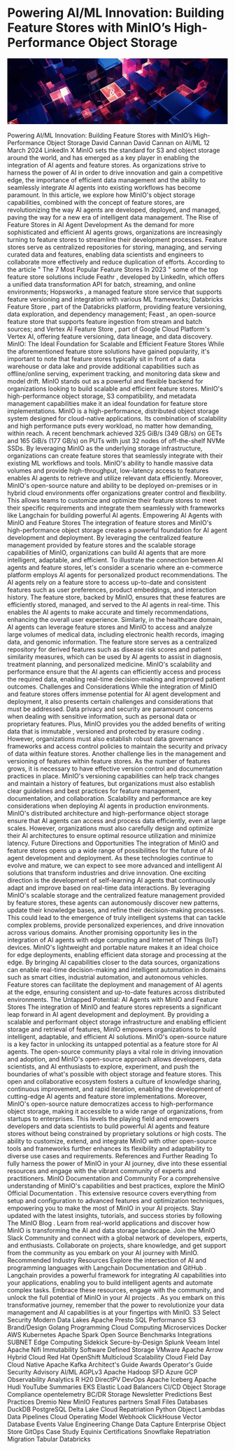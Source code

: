 # Powering AI/ML Innovation: Building Feature Stores with MinIO’s High-Performance Object Storage

![Header Image](/articles/images/Powering_AI_ML_Innovation__Building_Feature_Stores_with_MinIO_s_High-Performance_Object_Storage.jpg)

Powering AI/ML Innovation: Building Feature Stores with MinIO’s High-Performance Object Storage
David Cannan
David Cannan
on
AI/ML
12 March 2024
LinkedIn
X
MinIO sets the standard for S3 and object storage around the world, and has emerged as a key player in enabling the integration of AI agents and feature stores. As organizations strive to harness the power of AI in order to drive innovation and gain a competitive edge, the importance of efficient data management and the ability to seamlessly integrate AI agents into existing workflows has become paramount. In this article, we explore how MinIO's object storage capabilities, combined with the concept of feature stores, are revolutionizing the way AI agents are developed, deployed, and managed, paving the way for a new era of intelligent data management.
The Rise of Feature Stores in AI Agent Development
As the demand for more sophisticated and efficient AI agents grows, organizations are increasingly turning to feature stores to streamline their development processes. Feature stores serve as centralized repositories for storing, managing, and serving curated data and features, enabling data scientists and engineers to collaborate more effectively and reduce duplication of efforts.
According to the article "
The 7 Most Popular Feature Stores In 2023
" some of the top feature store solutions include
Feathr
, developed by LinkedIn, which offers a unified data transformation API for batch, streaming, and online environments;
Hopsworks
, a managed feature store service that supports feature versioning and integration with various ML frameworks;
Databricks Feature Store
, part of the Databricks platform, providing feature versioning, data exploration, and dependency management;
Feast
, an open-source feature store that supports feature ingestion from stream and batch sources; and
Vertex AI Feature Store
, part of Google Cloud Platform's Vertex AI, offering feature versioning, data lineage, and data discovery.
MinIO: The Ideal Foundation for Scalable and Efficient Feature Stores
While the aforementioned feature store solutions have gained popularity, it's important to note that feature stores typically sit in front of a data warehouse or data lake and provide additional capabilities such as offline/online serving, experiment tracking, and monitoring data skew and model drift. MinIO stands out as a powerful and flexible backend for organizations looking to build scalable and efficient feature stores. MinIO's high-performance object storage, S3 compatibility, and metadata management capabilities make it an ideal foundation for feature store implementations.
MinIO is a high-performance, distributed object storage system designed for cloud-native applications. Its combination of scalability and high performance puts every workload, no matter how demanding, within reach. A
recent benchmark
achieved 325 GiB/s (349 GB/s) on GETs and 165 GiB/s (177 GB/s) on PUTs with just 32 nodes of off-the-shelf NVMe SSDs. By leveraging MinIO as the underlying storage infrastructure, organizations can create feature stores that seamlessly integrate with their existing ML workflows and tools. MinIO's ability to handle massive data volumes and provide high-throughput, low-latency access to features enables AI agents to retrieve and utilize relevant data efficiently.
Moreover, MinIO's open-source nature and ability to be deployed on-premises or in hybrid cloud environments offer organizations greater control and flexibility. This allows teams to customize and optimize their feature stores to meet their specific requirements and integrate them seamlessly with frameworks like Langchain for building powerful AI agents.
Empowering AI Agents with MinIO and Feature Stores
The integration of feature stores and MinIO's high-performance object storage creates a powerful foundation for AI agent development and deployment. By leveraging the centralized feature management provided by feature stores and the scalable storage capabilities of MinIO, organizations can build AI agents that are more intelligent, adaptable, and efficient.
To illustrate the connection between AI agents and feature stores, let's consider a scenario where an e-commerce platform employs AI agents for personalized product recommendations. The AI agents rely on a feature store to access up-to-date and consistent features such as user preferences, product embeddings, and interaction history. The feature store, backed by MinIO, ensures that these features are efficiently stored, managed, and served to the AI agents in real-time. This enables the AI agents to make accurate and timely recommendations, enhancing the overall user experience.
Similarly, in the healthcare domain, AI agents can leverage feature stores and MinIO to access and analyze large volumes of medical data, including electronic health records, imaging data, and genomic information. The feature store serves as a centralized repository for derived features such as disease risk scores and patient similarity measures, which can be used by AI agents to assist in diagnosis, treatment planning, and personalized medicine. MinIO's scalability and performance ensure that the AI agents can efficiently access and process the required data, enabling real-time decision-making and improved patient outcomes.
Challenges and Considerations
While the integration of MinIO and feature stores offers immense potential for AI agent development and deployment, it also presents certain challenges and considerations that must be addressed.
Data privacy and security are paramount concerns when dealing with sensitive information, such as personal data or proprietary features. Plus, MinIO provides you the added benefits of writing data that is
immutable
,
versioned
and protected by
erasure coding
. However, organizations must also establish robust data governance frameworks and access control policies to maintain the security and privacy of data within feature stores.
Another challenge lies in the management and versioning of features within feature stores. As the number of features grows, it is necessary to have effective version control and documentation practices in place. MinIO's
versioning
capabilities can help track changes and maintain a history of features, but organizations must also establish clear guidelines and best practices for feature management, documentation, and collaboration.
Scalability and performance
are key considerations when deploying AI agents in production environments. MinIO's distributed architecture and high-performance object storage ensure that AI agents can access and process data efficiently, even at large scales. However, organizations must also carefully design and optimize their AI architectures to ensure optimal resource utilization and minimize latency.
Future Directions and Opportunities
The integration of MinIO and feature stores opens up a wide range of possibilities for the future of AI agent development and deployment. As these technologies continue to evolve and mature, we can expect to see more advanced and intelligent AI solutions that transform industries and drive innovation.
One exciting direction is the development of self-learning AI agents that continuously adapt and improve based on real-time data interactions. By leveraging MinIO's scalable storage and the centralized feature management provided by feature stores, these agents can autonomously discover new patterns, update their knowledge bases, and refine their decision-making processes. This could lead to the emergence of truly intelligent systems that can tackle complex problems, provide personalized experiences, and drive innovation across various domains.
Another promising opportunity lies in the integration of AI agents with edge computing and
Internet of Things
(IoT) devices. MinIO's lightweight and portable nature makes it an ideal choice for edge deployments, enabling efficient data storage and processing at the edge. By bringing AI capabilities closer to the data sources, organizations can enable real-time decision-making and intelligent automation in domains such as smart cities, industrial automation, and autonomous vehicles. Feature stores can facilitate the deployment and management of AI agents at the edge, ensuring consistent and up-to-date features across distributed environments.
The Untapped Potential: AI Agents with MinIO and Feature Stores
The integration of MinIO and feature stores represents a significant leap forward in AI agent development and deployment. By providing a scalable and performant object storage infrastructure and enabling efficient storage and retrieval of features, MinIO empowers organizations to build intelligent, adaptable, and efficient AI solutions.
MinIO's open-source nature is a key factor in unlocking its untapped potential as a feature store for AI agents. The open-source community plays a vital role in driving innovation and adoption, and MinIO's open-source approach allows developers, data scientists, and AI enthusiasts to explore, experiment, and push the boundaries of what's possible with object storage and feature stores. This open and collaborative ecosystem fosters a culture of knowledge sharing, continuous improvement, and rapid iteration, enabling the development of cutting-edge AI agents and feature store implementations.
Moreover, MinIO's open-source nature democratizes access to high-performance object storage, making it accessible to a wide range of organizations, from startups to enterprises. This levels the playing field and empowers developers and data scientists to build powerful AI agents and feature stores without being constrained by proprietary solutions or high costs. The ability to customize, extend, and integrate MinIO with other open-source tools and frameworks further enhances its flexibility and adaptability to diverse use cases and requirements.
References and Further Reading
To fully harness the power of MinIO in your AI journey, dive into these essential resources and engage with the vibrant community of experts and practitioners.
MinIO Documentation and Community
For a comprehensive understanding of MinIO's capabilities and best practices, explore the
MinIO Official Documentation
. This extensive resource covers everything from setup and configuration to advanced features and optimization techniques, empowering you to make the most of MinIO in your AI projects.
Stay updated with the latest insights, tutorials, and success stories by following
The MinIO Blog
. Learn from real-world applications and discover how MinIO is transforming the AI and data storage landscape.
Join the
MinIO Slack Community
and connect with a global network of developers, experts, and enthusiasts. Collaborate on projects, share knowledge, and get support from the community as you embark on your AI journey with MinIO.
Recommended Industry Resources
Explore the intersection of AI and programming languages with
Langchain Documentation
and
GitHub
. Langchain provides a powerful framework for integrating AI capabilities into your applications, enabling you to build intelligent agents and automate complex tasks.
Embrace these resources, engage with the community, and unlock the full potential of MinIO in your
AI projects
. As you embark on this transformative journey, remember that the power to revolutionize your data management and AI capabilities is at your fingertips with MinIO.
S3 Select
Security
Modern Data Lakes
Apache Presto
SQL
Performance
S3
Brand/Design
Golang
Programming
Cloud Computing
Microservices
Docker
AWS
Kubernetes
Apache Spark
Open Source
Benchmarks
Integrations
SUBNET
Edge Computing
Sidekick
Secure-by-Design
Splunk
Veeam
Intel
Apache Nifi
Immutability
Software Defined Storage
VMware
Apache Arrow
Hybrid Cloud
Red Hat OpenShift
Multicloud
Scalability
Cloud Field Day
Cloud Native
Apache Kafka
Architect's Guide
Awards
Operator's Guide
Security Advisory
AI/ML
AGPLv3
Apache Hadoop
SFD
Azure
GCP
Observability
Analytics
R
H20
DirectPV
DevOps
Apache Iceberg
Apache Hudi
YouTube Summaries
EKS
Elastic Load Balancers
CI/CD
Object Storage
Compliance
opentelemetry
BC/DR
Storage Newsletter Predictions
Best Practices
Dremio
New MinIO Features
partners
Small Files
Databases
DuckDB
PostgreSQL
Delta Lake
Cloud Repatriation
Python
Object Lambdas
Data Pipelines
Cloud Operating Model
Webhook
ClickHouse
Vector Database
Events
Value Engineering
Change Data Capture
Enterprise Object Store
GitOps
Case Study
Equinix
Certifications
Snowflake
Repatriation
Migration
Tabular
Databricks
